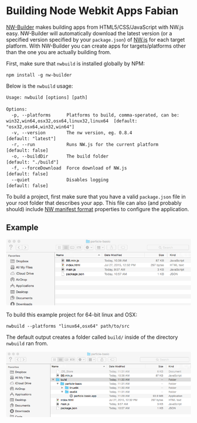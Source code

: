 # Building Node Webkit Apps Fabian

[NW-Builder](https://github.com/nwjs/nw-builder) makes building apps from HTML5/CSS/JavaScript with NW.js easy. NW-Builder will automatically download the latest version (or a specified version specified by your `package.json`) of [NW.js](http://nwjs.io) for each target platform. With NW-Builder you can create apps for targets/platforms other than the one you are actually building from.

First, make sure that `nwbuild` is installed globally by NPM:

```
npm install -g nw-builder
```

Below is the `nwbuild` usage:

```
Usage: nwbuild [options] [path]

Options:
  -p, --platforms      Platforms to build, comma-sperated, can be: win32,win64,osx32,osx64,linux32,linux64  [default: "osx32,osx64,win32,win64"]
  -v, --version        The nw version, eg. 0.8.4                                                            [default: "latest"]
  -r, --run            Runs NW.js for the current platform                                                  [default: false]
  -o, --buildDir       The build folder                                                                     [default: "./build"]
  -f, --forceDownload  Force download of NW.js                                                              [default: false]
  --quiet              Disables logging                                                                     [default: false]
```

To build a project, first make sure that you have a valid `package.json` file in your root folder that describes your app. This file can also (and probably should) include [NW manifest format](https://github.com/nwjs/nw.js/wiki/Manifest-format) properties to configure the application.

## Example

![NPM Project Files Before](misc/finder.png)

To build this example project for 64-bit linux and OSX:

```
nwbuild --platforms "linux64,osx64" path/to/src
```

The default output creates a folder called `build/` inside of the directory `nwbuild` ran from.

![NPM Project Files](misc/finder_2.png)